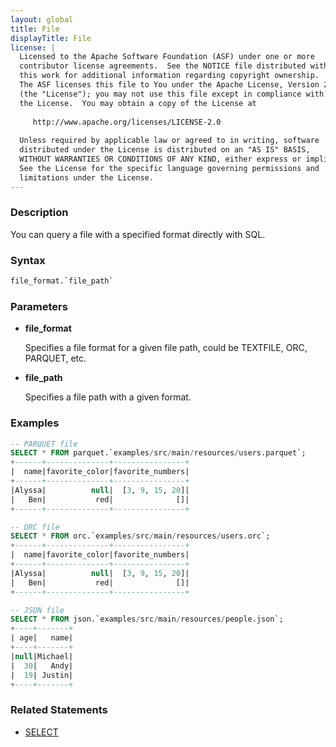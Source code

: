 ```yaml
---
layout: global
title: File
displayTitle: File
license: |
  Licensed to the Apache Software Foundation (ASF) under one or more
  contributor license agreements.  See the NOTICE file distributed with
  this work for additional information regarding copyright ownership.
  The ASF licenses this file to You under the Apache License, Version 2.0
  (the "License"); you may not use this file except in compliance with
  the License.  You may obtain a copy of the License at
 
     http://www.apache.org/licenses/LICENSE-2.0
 
  Unless required by applicable law or agreed to in writing, software
  distributed under the License is distributed on an "AS IS" BASIS,
  WITHOUT WARRANTIES OR CONDITIONS OF ANY KIND, either express or implied.
  See the License for the specific language governing permissions and
  limitations under the License.
---
```


### Description

You can query a file with a specified format directly with SQL.

### Syntax

```sql
file_format.`file_path`
```

### Parameters

* **file_format**

    Specifies a file format for a given file path, could be TEXTFILE, ORC, PARQUET, etc.

* **file_path**

    Specifies a file path with a given format.

### Examples

```sql
-- PARQUET file
SELECT * FROM parquet.`examples/src/main/resources/users.parquet`;
+------+--------------+----------------+
|  name|favorite_color|favorite_numbers|
+------+--------------+----------------+
|Alyssa|          null|  [3, 9, 15, 20]|
|   Ben|           red|              []|
+------+--------------+----------------+

-- ORC file
SELECT * FROM orc.`examples/src/main/resources/users.orc`;
+------+--------------+----------------+
|  name|favorite_color|favorite_numbers|
+------+--------------+----------------+
|Alyssa|          null|  [3, 9, 15, 20]|
|   Ben|           red|              []|
+------+--------------+----------------+

-- JSON file
SELECT * FROM json.`examples/src/main/resources/people.json`;
+----+-------+
| age|   name|
+----+-------+
|null|Michael|
|  30|   Andy|
|  19| Justin|
+----+-------+
```

### Related Statements

* [SELECT](sql-ref-syntax-qry-select.html)
